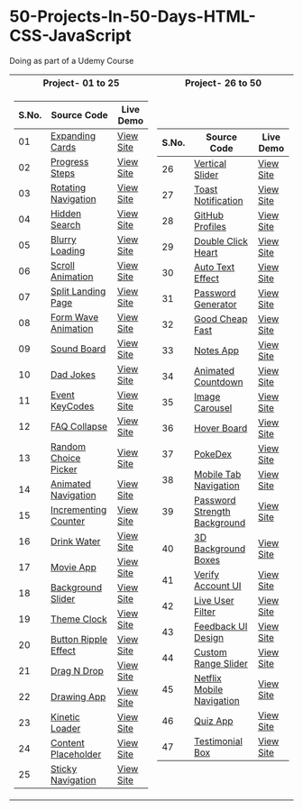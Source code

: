 # 50-Projects-In-50-Days-HTML-CSS-JavaScript
Doing as part of a Udemy Course

<table>
<tr><th>Project- 01 to 25</th><th>Project- 26 to 50</th></tr>
<tr>
<td>

|S.No.|Source Code|Live Demo|
| - | - | - |
|01|[Expanding Cards](https://github.com/yvrakesh/50-Projects-In-50-Days-HTML-CSS-JavaScript/tree/main/Code/Project-01)|[View Site](https://yvrakesh.github.io/50-Projects-In-50-Days-HTML-CSS-JavaScript/Code/Project-01/)|
|02|[Progress Steps](https://github.com/yvrakesh/50-Projects-In-50-Days-HTML-CSS-JavaScript/tree/main/Code/Project-02)|[View Site](https://yvrakesh.github.io/50-Projects-In-50-Days-HTML-CSS-JavaScript/Code/Project-02/)|
|03|[Rotating Navigation](https://github.com/yvrakesh/50-Projects-In-50-Days-HTML-CSS-JavaScript/tree/main/Code/Project-03)|[View Site](https://yvrakesh.github.io/50-Projects-In-50-Days-HTML-CSS-JavaScript/Code/Project-03/)|    
|04|[Hidden Search](https://github.com/yvrakesh/50-Projects-In-50-Days-HTML-CSS-JavaScript/tree/main/Code/Project-04)|[View Site](https://yvrakesh.github.io/50-Projects-In-50-Days-HTML-CSS-JavaScript/Code/Project-04/)|
|05|[Blurry Loading](https://github.com/yvrakesh/50-Projects-In-50-Days-HTML-CSS-JavaScript/tree/main/Code/Project-05)|[View Site](https://yvrakesh.github.io/50-Projects-In-50-Days-HTML-CSS-JavaScript/Code/Project-05/)|
|06|[Scroll Animation](https://github.com/yvrakesh/50-Projects-In-50-Days-HTML-CSS-JavaScript/tree/main/Code/Project-06)|[View Site](https://yvrakesh.github.io/50-Projects-In-50-Days-HTML-CSS-JavaScript/Code/Project-06/)|
|07|[Split Landing Page](https://github.com/yvrakesh/50-Projects-In-50-Days-HTML-CSS-JavaScript/tree/main/Code/Project-07)|[View Site](https://yvrakesh.github.io/50-Projects-In-50-Days-HTML-CSS-JavaScript/Code/Project-07/)|
|08|[Form Wave Animation](https://github.com/yvrakesh/50-Projects-In-50-Days-HTML-CSS-JavaScript/tree/main/Code/Project-08)|[View Site](https://yvrakesh.github.io/50-Projects-In-50-Days-HTML-CSS-JavaScript/Code/Project-08/)|
|09|[Sound Board](https://github.com/yvrakesh/50-Projects-In-50-Days-HTML-CSS-JavaScript/tree/main/Code/Project-09)|[View Site](https://yvrakesh.github.io/50-Projects-In-50-Days-HTML-CSS-JavaScript/Code/Project-09/)|
|10|[Dad Jokes](https://github.com/yvrakesh/50-Projects-In-50-Days-HTML-CSS-JavaScript/tree/main/Code/Project-10)|[View Site](https://yvrakesh.github.io/50-Projects-In-50-Days-HTML-CSS-JavaScript/Code/Project-10/)|
|11|[Event KeyCodes](https://github.com/yvrakesh/50-Projects-In-50-Days-HTML-CSS-JavaScript/tree/main/Code/Project-11)|[View Site](https://yvrakesh.github.io/50-Projects-In-50-Days-HTML-CSS-JavaScript/Code/Project-11/)|
|12|[FAQ Collapse](https://github.com/yvrakesh/50-Projects-In-50-Days-HTML-CSS-JavaScript/tree/main/Code/Project-12)|[View Site](https://yvrakesh.github.io/50-Projects-In-50-Days-HTML-CSS-JavaScript/Code/Project-12/)|
|13|[Random Choice Picker](https://github.com/yvrakesh/50-Projects-In-50-Days-HTML-CSS-JavaScript/tree/main/Code/Project-13)|[View Site](https://yvrakesh.github.io/50-Projects-In-50-Days-HTML-CSS-JavaScript/Code/Project-13/)|
|14|[Animated Navigation](https://github.com/yvrakesh/50-Projects-In-50-Days-HTML-CSS-JavaScript/tree/main/Code/Project-14)|[View Site](https://yvrakesh.github.io/50-Projects-In-50-Days-HTML-CSS-JavaScript/Code/Project-14/)|
|15|[Incrementing Counter](https://github.com/yvrakesh/50-Projects-In-50-Days-HTML-CSS-JavaScript/tree/main/Code/Project-15)|[View Site](https://yvrakesh.github.io/50-Projects-In-50-Days-HTML-CSS-JavaScript/Code/Project-15/)|
|16|[Drink Water](https://github.com/yvrakesh/50-Projects-In-50-Days-HTML-CSS-JavaScript/tree/main/Code/Project-16)|[View Site](https://yvrakesh.github.io/50-Projects-In-50-Days-HTML-CSS-JavaScript/Code/Project-16/)|
|17|[Movie App](https://github.com/yvrakesh/50-Projects-In-50-Days-HTML-CSS-JavaScript/tree/main/Code/Project-17)|[View Site](https://yvrakesh.github.io/50-Projects-In-50-Days-HTML-CSS-JavaScript/Code/Project-17/)|
|18|[Background Slider](https://github.com/yvrakesh/50-Projects-In-50-Days-HTML-CSS-JavaScript/tree/main/Code/Project-18)|[View Site](https://yvrakesh.github.io/50-Projects-In-50-Days-HTML-CSS-JavaScript/Code/Project-18/)|
|19|[Theme Clock](https://github.com/yvrakesh/50-Projects-In-50-Days-HTML-CSS-JavaScript/tree/main/Code/Project-19)|[View Site](https://yvrakesh.github.io/50-Projects-In-50-Days-HTML-CSS-JavaScript/Code/Project-19/)|
|20|[Button Ripple Effect](https://github.com/yvrakesh/50-Projects-In-50-Days-HTML-CSS-JavaScript/tree/main/Code/Project-20)|[View Site](https://yvrakesh.github.io/50-Projects-In-50-Days-HTML-CSS-JavaScript/Code/Project-20/)|
|21|[Drag N Drop](https://github.com/yvrakesh/50-Projects-In-50-Days-HTML-CSS-JavaScript/tree/main/Code/Project-21)|[View Site](https://yvrakesh.github.io/50-Projects-In-50-Days-HTML-CSS-JavaScript/Code/Project-21/)|
|22|[Drawing App](https://github.com/yvrakesh/50-Projects-In-50-Days-HTML-CSS-JavaScript/tree/main/Code/Project-22)|[View Site](https://yvrakesh.github.io/50-Projects-In-50-Days-HTML-CSS-JavaScript/Code/Project-22/)|
|23|[Kinetic Loader](https://github.com/yvrakesh/50-Projects-In-50-Days-HTML-CSS-JavaScript/tree/main/Code/Project-23)|[View Site](https://yvrakesh.github.io/50-Projects-In-50-Days-HTML-CSS-JavaScript/Code/Project-23/)|
|24|[Content Placeholder](https://github.com/yvrakesh/50-Projects-In-50-Days-HTML-CSS-JavaScript/tree/main/Code/Project-24)|[View Site](https://yvrakesh.github.io/50-Projects-In-50-Days-HTML-CSS-JavaScript/Code/Project-24/)|
|25|[Sticky Navigation](https://github.com/yvrakesh/50-Projects-In-50-Days-HTML-CSS-JavaScript/tree/main/Code/Project-25)|[View Site](https://yvrakesh.github.io/50-Projects-In-50-Days-HTML-CSS-JavaScript/Code/Project-25/)|
</td>

<td>

|S.No.|Source Code|Live Demo|
| - | - | - | 
|26|[Vertical Slider](https://github.com/yvrakesh/50-Projects-In-50-Days-HTML-CSS-JavaScript/tree/main/Code/Project-26)|[View Site](https://yvrakesh.github.io/50-Projects-In-50-Days-HTML-CSS-JavaScript/Code/Project-26/)|  
|27|[Toast Notification](https://github.com/yvrakesh/50-Projects-In-50-Days-HTML-CSS-JavaScript/tree/main/Code/Project-27)|[View Site](https://yvrakesh.github.io/50-Projects-In-50-Days-HTML-CSS-JavaScript/Code/Project-27/)|
|28|[GitHub Profiles](https://github.com/yvrakesh/50-Projects-In-50-Days-HTML-CSS-JavaScript/tree/main/Code/Project-28)|[View Site](https://yvrakesh.github.io/50-Projects-In-50-Days-HTML-CSS-JavaScript/Code/Project-28/)|
|29|[Double Click Heart](https://github.com/yvrakesh/50-Projects-In-50-Days-HTML-CSS-JavaScript/tree/main/Code/Project-29)|[View Site](https://yvrakesh.github.io/50-Projects-In-50-Days-HTML-CSS-JavaScript/Code/Project-29/)|
|30|[Auto Text Effect](https://github.com/yvrakesh/50-Projects-In-50-Days-HTML-CSS-JavaScript/tree/main/Code/Project-30)|[View Site](https://yvrakesh.github.io/50-Projects-In-50-Days-HTML-CSS-JavaScript/Code/Project-30/)|
|31|[Password Generator](https://github.com/yvrakesh/50-Projects-In-50-Days-HTML-CSS-JavaScript/tree/main/Code/Project-31)|[View Site](https://yvrakesh.github.io/50-Projects-In-50-Days-HTML-CSS-JavaScript/Code/Project-31/)|
|32|[Good Cheap Fast](https://github.com/yvrakesh/50-Projects-In-50-Days-HTML-CSS-JavaScript/tree/main/Code/Project-32)|[View Site](https://yvrakesh.github.io/50-Projects-In-50-Days-HTML-CSS-JavaScript/Code/Project-32/)|
|33|[Notes App](https://github.com/yvrakesh/50-Projects-In-50-Days-HTML-CSS-JavaScript/tree/main/Code/Project-33)|[View Site](https://yvrakesh.github.io/50-Projects-In-50-Days-HTML-CSS-JavaScript/Code/Project-33/)|
|34|[Animated Countdown](https://github.com/yvrakesh/50-Projects-In-50-Days-HTML-CSS-JavaScript/tree/main/Code/Project-34)|[View Site](https://yvrakesh.github.io/50-Projects-In-50-Days-HTML-CSS-JavaScript/Code/Project-34/)|
|35|[Image Carousel](https://github.com/yvrakesh/50-Projects-In-50-Days-HTML-CSS-JavaScript/tree/main/Code/Project-35)|[View Site](https://yvrakesh.github.io/50-Projects-In-50-Days-HTML-CSS-JavaScript/Code/Project-35/)|
|36|[Hover Board](https://github.com/yvrakesh/50-Projects-In-50-Days-HTML-CSS-JavaScript/tree/main/Code/Project-36)|[View Site](https://yvrakesh.github.io/50-Projects-In-50-Days-HTML-CSS-JavaScript/Code/Project-36/)|
|37|[PokeDex](https://github.com/yvrakesh/50-Projects-In-50-Days-HTML-CSS-JavaScript/tree/main/Code/Project-37)|[View Site](https://yvrakesh.github.io/50-Projects-In-50-Days-HTML-CSS-JavaScript/Code/Project-37/)|
|38|[Mobile Tab Navigation](https://github.com/yvrakesh/50-Projects-In-50-Days-HTML-CSS-JavaScript/tree/main/Code/Project-38)|[View Site](https://yvrakesh.github.io/50-Projects-In-50-Days-HTML-CSS-JavaScript/Code/Project-38/)|
|39|[Password Strength Background](https://github.com/yvrakesh/50-Projects-In-50-Days-HTML-CSS-JavaScript/tree/main/Code/Project-39)|[View Site](https://yvrakesh.github.io/50-Projects-In-50-Days-HTML-CSS-JavaScript/Code/Project-39/)|
|40|[3D Background Boxes](https://github.com/yvrakesh/50-Projects-In-50-Days-HTML-CSS-JavaScript/tree/main/Code/Project-40)|[View Site](https://yvrakesh.github.io/50-Projects-In-50-Days-HTML-CSS-JavaScript/Code/Project-40/)|
|41|[Verify Account UI](https://github.com/yvrakesh/50-Projects-In-50-Days-HTML-CSS-JavaScript/tree/main/Code/Project-41)|[View Site](https://yvrakesh.github.io/50-Projects-In-50-Days-HTML-CSS-JavaScript/Code/Project-41/)|
|42|[Live User Filter](https://github.com/yvrakesh/50-Projects-In-50-Days-HTML-CSS-JavaScript/tree/main/Code/Project-42)|[View Site](https://yvrakesh.github.io/50-Projects-In-50-Days-HTML-CSS-JavaScript/Code/Project-42/)|
|43|[Feedback UI Design](https://github.com/yvrakesh/50-Projects-In-50-Days-HTML-CSS-JavaScript/tree/main/Code/Project-43)|[View Site](https://yvrakesh.github.io/50-Projects-In-50-Days-HTML-CSS-JavaScript/Code/Project-43/)|
|44|[Custom Range Slider](https://github.com/yvrakesh/50-Projects-In-50-Days-HTML-CSS-JavaScript/tree/main/Code/Project-44)|[View Site](https://yvrakesh.github.io/50-Projects-In-50-Days-HTML-CSS-JavaScript/Code/Project-44/)|
|45|[Netflix Mobile Navigation](https://github.com/yvrakesh/50-Projects-In-50-Days-HTML-CSS-JavaScript/tree/main/Code/Project-45)|[View Site](https://yvrakesh.github.io/50-Projects-In-50-Days-HTML-CSS-JavaScript/Code/Project-45/)|
|46|[Quiz App](https://github.com/yvrakesh/50-Projects-In-50-Days-HTML-CSS-JavaScript/tree/main/Code/Project-46)|[View Site](https://yvrakesh.github.io/50-Projects-In-50-Days-HTML-CSS-JavaScript/Code/Project-46/)|
|47|[Testimonial Box](https://github.com/yvrakesh/50-Projects-In-50-Days-HTML-CSS-JavaScript/tree/main/Code/Project-47)|[View Site](https://yvrakesh.github.io/50-Projects-In-50-Days-HTML-CSS-JavaScript/Code/Project-47/)|
</td>
</tr> </table>



